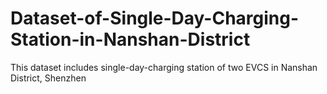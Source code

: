 # Dataset-of-Single-Day-Charging-Station-in-Nanshan-District
This dataset includes single-day-charging station of two EVCS in Nanshan District, Shenzhen
